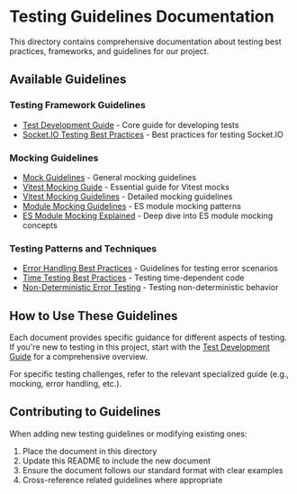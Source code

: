 # Testing Guidelines Documentation

This directory contains comprehensive documentation about testing best practices, frameworks, and guidelines for our project.

## Available Guidelines

### Testing Framework Guidelines

- [Test Development Guide](./test_development_guide.md) - Core guide for developing tests
- [Socket.IO Testing Best Practices](./SOCKETIO_TESTING_BEST_PRACTICES.md) - Best practices for testing Socket.IO

### Mocking Guidelines

- [Mock Guidelines](./MOCK_GUIDELINES.md) - General mocking guidelines
- [Vitest Mocking Guide](./vitest_mocking_guide.md) - Essential guide for Vitest mocks
- [Vitest Mocking Guidelines](./vitest_mocking_guidelines.md) - Detailed mocking guidelines
- [Module Mocking Guidelines](./vitest-module-mocking-guidelines.md) - ES module mocking patterns
- [ES Module Mocking Explained](./esm-mocking-explained.md) - Deep dive into ES module mocking concepts

### Testing Patterns and Techniques

- [Error Handling Best Practices](./error_handling_best_practices.md) - Guidelines for testing error scenarios
- [Time Testing Best Practices](./test_timing_best_practices.md) - Testing time-dependent code
- [Non-Deterministic Error Testing](./NON_DETERMINISTIC_ERROR_TESTING.md) - Testing non-deterministic behavior

## How to Use These Guidelines

Each document provides specific guidance for different aspects of testing. If you're new to testing in this project, start with the [Test Development Guide](./test_development_guide.md) for a comprehensive overview.

For specific testing challenges, refer to the relevant specialized guide (e.g., mocking, error handling, etc.).

## Contributing to Guidelines

When adding new testing guidelines or modifying existing ones:

1. Place the document in this directory
2. Update this README to include the new document
3. Ensure the document follows our standard format with clear examples
4. Cross-reference related guidelines where appropriate
